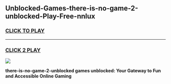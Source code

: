 
## Unblocked-Games-there-is-no-game-2-unblocked-Play-Free-nnlux
<h3>
<a href="https://premium76.site?title=there-is-no-game-2-unblocked&ref=20A">CLICK TO PLAY</a></h3>
<hr>

<h3>
<a href="https://premium76.site?title=there-is-no-game-2-unblocked&ref=20A">CLICK 2 PLAY</a>
  
</h3>

<a href="https://premium76.site?title=there-is-no-game-2-unblocked&ref=20A"><img src="https://clearcache.store/games.png"></a>


**there-is-no-game-2-unblocked games unblocked: Your Gateway to Fun and Accessible Online Gaming**
